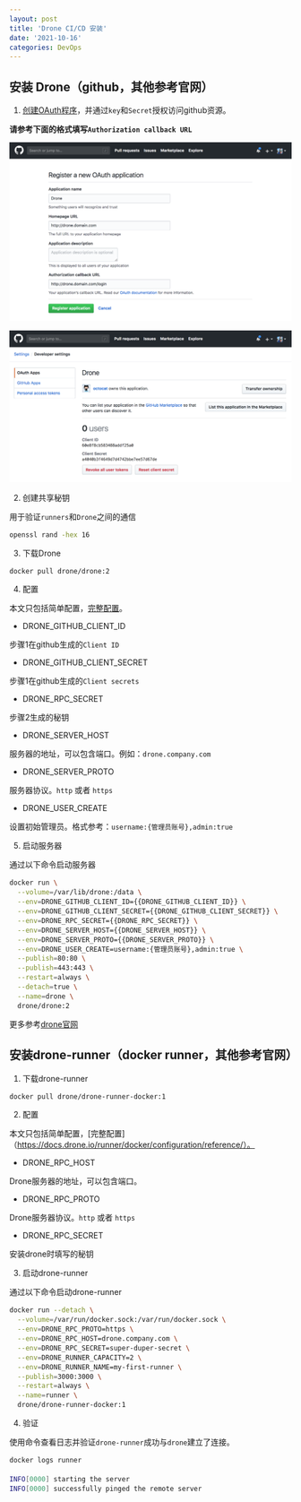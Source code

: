 ```yaml
---
layout: post
title: 'Drone CI/CD 安装'
date: '2021-10-16'
categories: DevOps
---
```


## 安装 Drone（github，其他参考官网）

1. [创建OAuth程序](https://docs.github.com/en/developers/apps/building-oauth-apps/creating-an-oauth-app)，并通过`key`和`Secret`授权访问github资源。

**请参考下面的格式填写`Authorization callback URL`**

![](/image/2021-10-16-2-1.png)

![](/image/2021-10-16-2-2.png)

2. 创建共享秘钥

用于验证`runners`和`Drone`之间的通信

``` sh
openssl rand -hex 16
```

3. 下载Drone

``` sh 
docker pull drone/drone:2
```

4. 配置

本文只包括简单配置，[完整配置](https://docs.drone.io/server/reference/)。

- DRONE_GITHUB_CLIENT_ID

步骤1在github生成的`Client ID`

- DRONE_GITHUB_CLIENT_SECRET

步骤1在github生成的`Client secrets`

- DRONE_RPC_SECRET

步骤2生成的秘钥

- DRONE_SERVER_HOST

服务器的地址，可以包含端口。例如：`drone.company.com`

- DRONE_SERVER_PROTO

服务器协议。`http` 或者 `https`

- DRONE_USER_CREATE

设置初始管理员。格式参考：`username:{管理员账号},admin:true`

5. 启动服务器

通过以下命令启动服务器

``` sh
docker run \
  --volume=/var/lib/drone:/data \
  --env=DRONE_GITHUB_CLIENT_ID={{DRONE_GITHUB_CLIENT_ID}} \
  --env=DRONE_GITHUB_CLIENT_SECRET={{DRONE_GITHUB_CLIENT_SECRET}} \
  --env=DRONE_RPC_SECRET={{DRONE_RPC_SECRET}} \
  --env=DRONE_SERVER_HOST={{DRONE_SERVER_HOST}} \
  --env=DRONE_SERVER_PROTO={{DRONE_SERVER_PROTO}} \
  --env=DRONE_USER_CREATE=username:{管理员账号},admin:true \
  --publish=80:80 \
  --publish=443:443 \
  --restart=always \
  --detach=true \
  --name=drone \
  drone/drone:2
```

更多参考[drone官网](https://docs.drone.io/server/provider/github/)

## 安装drone-runner（docker runner，其他参考官网）

1. 下载drone-runner

``` sh
docker pull drone/drone-runner-docker:1
```

2. 配置

本文只包括简单配置，[完整配置]（https://docs.drone.io/runner/docker/configuration/reference/）。

- DRONE_RPC_HOST

Drone服务器的地址，可以包含端口。

- DRONE_RPC_PROTO

Drone服务器协议。`http` 或者 `https`

- DRONE_RPC_SECRET

安装drone时填写的秘钥

3. 启动drone-runner

通过以下命令启动drone-runner

``` sh 
docker run --detach \
  --volume=/var/run/docker.sock:/var/run/docker.sock \
  --env=DRONE_RPC_PROTO=https \
  --env=DRONE_RPC_HOST=drone.company.com \
  --env=DRONE_RPC_SECRET=super-duper-secret \
  --env=DRONE_RUNNER_CAPACITY=2 \
  --env=DRONE_RUNNER_NAME=my-first-runner \
  --publish=3000:3000 \
  --restart=always \
  --name=runner \
  drone/drone-runner-docker:1
```

4. 验证

使用命令查看日志并验证`drone-runner`成功与`drone`建立了连接。

``` sh
docker logs runner

INFO[0000] starting the server
INFO[0000] successfully pinged the remote server 

```
